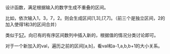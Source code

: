 设计函数，满足根据输入的数字生成不重叠的区间。

比如，依次输入1，3，7，2。则会生成区间[1,3],[7,7]。（前三个是独立区间，2的加入使得1和3的区间合并）

类似于[57](../0057)。向已有的有序区间数列中插入新的，根据值的情况分类讨论即可。

对于一个新加入的val，遍历之前的区间[a,b]，看val和a-1,a,b,b+1的大小关系。
